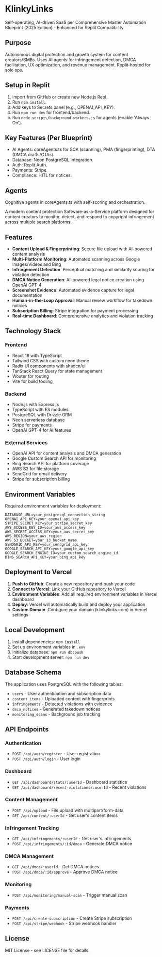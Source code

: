 # KlinkyLinks

Self-operating, AI-driven SaaS per Comprehensive Master Automation Blueprint (2025 Edition) - Enhanced for Replit Compatibility.

## Purpose
Autonomous digital protection and growth system for content creators/SMBs. Uses AI agents for infringement detection, DMCA facilitation, UX optimization, and revenue management. Replit-hosted for solo ops.

## Setup in Replit
1. Import from GitHub or create new Node.js Repl.
2. Run `npm install`.
3. Add keys to Secrets panel (e.g., OPENAI_API_KEY).
4. Run `npm run dev` for frontend/backend.
5. Run `node scripts/background-workers.js` for agents (enable 'Always On').

## Key Features (Per Blueprint)
- AI Agents: coreAgents.ts for SCA (scanning), PMA (fingerprinting), DTA (DMCA drafts/CTAs).
- Database: Neon PostgreSQL integration.
- Auth: Replit Auth.
- Payments: Stripe.
- Compliance: HITL for notices.

## Agents
Cognitive agents in coreAgents.ts with self-scoring and orchestration.

A modern content protection Software-as-a-Service platform designed for content creators to monitor, detect, and respond to copyright infringement across multiple search platforms.

## Features

- **Content Upload & Fingerprinting**: Secure file upload with AI-powered content analysis
- **Multi-Platform Monitoring**: Automated scanning across Google Images/Videos and Bing
- **Infringement Detection**: Perceptual matching and similarity scoring for violation detection
- **DMCA Notice Generation**: AI-powered legal notice creation using OpenAI GPT-4
- **Screenshot Evidence**: Automated evidence capture for legal documentation
- **Human-in-the-Loop Approval**: Manual review workflow for takedown notices
- **Subscription Billing**: Stripe integration for payment processing
- **Real-time Dashboard**: Comprehensive analytics and violation tracking

## Technology Stack

### Frontend
- React 18 with TypeScript
- Tailwind CSS with custom neon theme
- Radix UI components with shadcn/ui
- TanStack React Query for state management
- Wouter for routing
- Vite for build tooling

### Backend
- Node.js with Express.js
- TypeScript with ES modules
- PostgreSQL with Drizzle ORM
- Neon serverless database
- Stripe for payments
- OpenAI GPT-4 for AI features

### External Services
- OpenAI API for content analysis and DMCA generation
- Google Custom Search API for monitoring
- Bing Search API for platform coverage
- AWS S3 for file storage
- SendGrid for email delivery
- Stripe for subscription billing

## Environment Variables

Required environment variables for deployment:

```
DATABASE_URL=your_postgresql_connection_string
OPENAI_API_KEY=your_openai_api_key
STRIPE_SECRET_KEY=your_stripe_secret_key
AWS_ACCESS_KEY_ID=your_aws_access_key
AWS_SECRET_ACCESS_KEY=your_aws_secret_key
AWS_REGION=your_aws_region
AWS_S3_BUCKET=your_s3_bucket_name
SENDGRID_API_KEY=your_sendgrid_api_key
GOOGLE_SEARCH_API_KEY=your_google_api_key
GOOGLE_SEARCH_ENGINE_ID=your_custom_search_engine_id
BING_SEARCH_API_KEY=your_bing_api_key
```

## Deployment to Vercel

1. **Push to GitHub**: Create a new repository and push your code
2. **Connect to Vercel**: Link your GitHub repository to Vercel
3. **Environment Variables**: Add all required environment variables in Vercel dashboard
4. **Deploy**: Vercel will automatically build and deploy your application
5. **Custom Domain**: Configure your domain (klinkylinks.com) in Vercel settings

## Local Development

1. Install dependencies: `npm install`
2. Set up environment variables in `.env`
3. Initialize database: `npm run db:push`
4. Start development server: `npm run dev`

## Database Schema

The application uses PostgreSQL with the following tables:
- `users` - User authentication and subscription data
- `content_items` - Uploaded content with fingerprints
- `infringements` - Detected violations with evidence
- `dmca_notices` - Generated takedown notices
- `monitoring_scans` - Background job tracking

## API Endpoints

### Authentication
- `POST /api/auth/register` - User registration
- `POST /api/auth/login` - User login

### Dashboard
- `GET /api/dashboard/stats/:userId` - Dashboard statistics
- `GET /api/dashboard/recent-violations/:userId` - Recent violations

### Content Management
- `POST /api/upload` - File upload with multipart/form-data
- `GET /api/content/:userId` - Get user's content items

### Infringement Tracking
- `GET /api/infringements/:userId` - Get user's infringements
- `POST /api/infringements/:id/dmca` - Generate DMCA notice

### DMCA Management
- `GET /api/dmca/:userId` - Get DMCA notices
- `POST /api/dmca/:id/approve` - Approve DMCA notice

### Monitoring
- `POST /api/monitoring/manual-scan` - Trigger manual scan

### Payments
- `POST /api/create-subscription` - Create Stripe subscription
- `POST /api/stripe/webhook` - Stripe webhook handler

## License

MIT License - see LICENSE file for details.